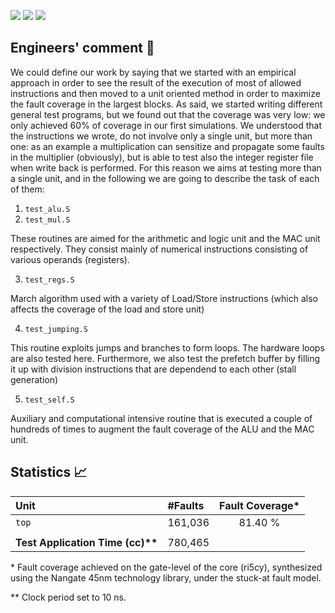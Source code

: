 ![](https://img.shields.io/badge/FC-81.40%25-SUCCESS)
![](https://img.shields.io/badge/TAT-780%2C465cc-white)
![](https://img.shields.io/badge/Model-stuck--at-red)
## Engineers' comment :scroll:

We could define our work by saying that we started with an empirical approach in order to see the result of the execution of most of allowed instructions and then moved to a unit oriented method in order to maximize the fault coverage in the largest blocks. As said, we started writing different general test programs, but we found out that the coverage was very low: we only achieved 60% of coverage in our first simulations. We understood that the instructions we wrote, do not involve only a single unit, but more than one: as an example a multiplication can sensitize and propagate some faults in the multiplier (obviously), but is able to test also the integer register file when write back is performed. For this reason we aims at testing more than a single unit, and in the following we are going to describe the task of each of them:

1. `test_alu.S`
2. `test_mul.S`

These routines are aimed for the arithmetic and logic unit and the MAC unit respectively. They consist mainly of numerical instructions consisting of various operands (registers). 

3. `test_regs.S`

March algorithm used with a variety of Load/Store instructions (which also affects the coverage of the load and store unit)

4. `test_jumping.S`

This routine exploits jumps and branches to form loops. The hardware loops are also tested here. Furthermore, we also test the prefetch buffer by filling it up with division instructions that are dependend to each other (stall generation)

5. `test_self.S`

Auxiliary and computational intensive routine that is executed a couple of hundreds of times to augment the fault coverage of the ALU and the MAC unit.

## Statistics :chart_with_upwards_trend:

| Unit                              | \#Faults |Fault Coverage* |
|:----------------------------------|:---------|:--------------:|
| `top`                             | 161,036  | 81.40 %        |
|                                   |          |                |
|**Test Application Time (cc)\*\*** | 780,465  |                | 

\* Fault coverage achieved on the gate-level of the core (ri5cy), synthesized using the Nangate 45nm technology library, under the stuck-at fault model.

\*\* Clock period set to 10 ns.

